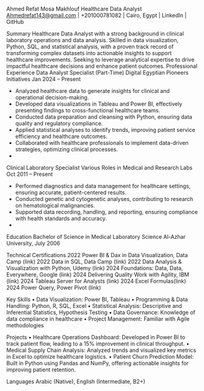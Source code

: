 Ahmed Refat Mosa Makhlouf
Healthcare Data Analyst
Ahmedrefat143@gmail.com | +201000781082 | Cairo, Egypt | LinkedIn | GitHub

Summary
Healthcare Data Analyst with a strong background in clinical laboratory operations and data analysis. Skilled in data visualization, Python, SQL, and statistical analysis, with a proven track record of transforming complex datasets into actionable insights to support healthcare improvements. Seeking to leverage analytical expertise to drive impactful healthcare decisions and enhance patient outcomes.
Professional Experience
Data Analyst Specialist (Part-Time)
Digital Egyptian Pioneers Initiatives
Jan 2024 – Present
- Analyzed healthcare data to generate insights for clinical and operational decision-making.
- Developed data visualizations in Tableau and Power BI, effectively presenting findings to cross-functional healthcare teams.
- Conducted data preparation and cleansing with Python, ensuring data quality and regulatory compliance.
- Applied statistical analyses to identify trends, improving patient service efficiency and healthcare outcomes.
- Collaborated with healthcare professionals to implement data-driven strategies, optimizing clinical processes.
- 
Clinical Laboratory Specialist
Various Roles in Medical and Research Labs
Oct 2011 – Present
- Performed diagnostics and data management for healthcare settings, ensuring accurate, patient-centered results.
- Conducted genetic and cytogenetic analyses, contributing to research on hematological malignancies.
- Supported data recording, handling, and reporting, ensuring compliance with health standards and accuracy.
- 
Education
Bachelor of Science in Medical Laboratory Science
Al-Azhar University, July 2006

Technical Certifications
2022  Power BI & Dax in Data Visualization, Data Camp (link)
2022  Data in SQL, Data Camp (link)
2022  Data Analysis & Visualization with Python, Udemy (link) 
2024  Foundations: Data, Data, Everywhere, Google (link)
2024  Delivering Quality Work with Agility, IBM (link)
2024  Tableau Server for Analysts (link)
2024   Excel Formulas(link)
2024   Power Query, Power Pivot (link)

Key Skills
•	Data Visualization: Power BI, Tableau
•	Programming & Data Handling: Python, R, SQL, Excel
•	Statistical Analysis: Descriptive and Inferential Statistics, Hypothesis Testing
•	Data Governance: Knowledge of data compliance in healthcare
•	Project Management: Familiar with Agile methodologies

Projects
•	Healthcare Operations Dashboard: Developed in Power BI to track patient flow, leading to a 15% improvement in clinical throughput.
•	Medical Supply Chain Analysis: Analyzed trends and visualized key metrics in Excel to optimize healthcare logistics.
•	Patient Churn Prediction Model: Built in Python using Pandas and NumPy, offering actionable insights for improving patient retention.


Languages
Arabic (Native), English (Intermediate, B2+)
